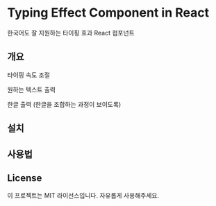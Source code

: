 # Typing Effect Component in React

한국어도 잘 지원하는 타이핑 효과 React 컴포넌트

## 개요

타이핑 속도 조절

원하는 텍스트 출력

한글 출력 (한글을 조합하는 과정이 보이도록)

## 설치

## 사용법

## License

이 프로젝트는 MIT 라이선스입니다. 자유롭게 사용해주세요.
